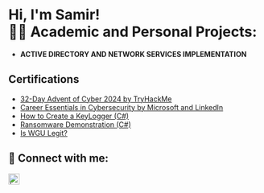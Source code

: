 <h1>Hi, I'm Samir! <br/><a 

<h2>👨‍💻 Academic and Personal Projects:</h2>

- <b>ACTIVE DIRECTORY AND NETWORK SERVICES
IMPLEMENTATION</b>
  

<h2>Certifications</h2>

- [32-Day Advent of Cyber 2024 by
TryHackMe](https://www.youtube.com/watch?v=a83ASGn_V_s)
- [Career Essentials in Cybersecurity by
Microsoft and LinkedIn](https://forage-uploads-prod.s3.amazonaws.com/completion-certificates/AKkAyEwWc8wjPxx9n/Hf4QMESoFeQwXPsiH_AKkAyEwWc8wjPxx9n_YiEuKXfHNP5FN9EJQ_1736651595131_completion_certificate.pdf)
- [How to Create a KeyLogger (C#)](https://www.youtube.com/watch?v=N-L9hklSlNk)
- [Ransomware Demonstration (C#)](https://www.youtube.com/watch?v=OfvdQeh79s0)
- [Is WGU Legit?](https://www.youtube.com/watch?v=E2MwRWxDBkA)

<h2> 🤳 Connect with me:</h2>

[<img align="left" alt=" | LinkedIn" width="22px" src="https://www.linkedin.com/in/samir-sharma-dhungana-2a211827a/" />][linkedin]

[twitter]: https://twitter.com/joshmadakor
[youtube]: https://www.youtube.com/c/joshmadakor
[instagram]: https://www.instagram.com/joshmadakor/
[linkedin]: https://linkedin.com/in/joshmadakor

<!--
**joshmadakor1/joshmadakor1** is a ✨ _special_ ✨ repository because its `README.md` (this file) appears on your GitHub profile.

Here are some ideas to get you started:

- 🔭 I’m currently working on ...
- 🌱 I’m currently learning ...
- 👯 I’m looking to collaborate on ...
- 🤔 I’m looking for help with ...
- 💬 Ask me about ...
- 📫 How to reach me: ...
- 😄 Pronouns: ...
- ⚡ Fun fact: ...
-->
